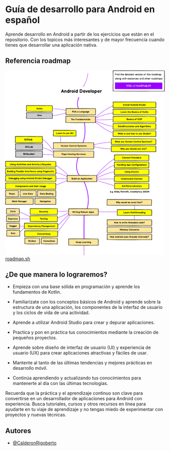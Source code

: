 # Guía de desarrollo para Android en español

Aprende desarrollo en Android a partir de los ejercicios que están en el repositorio. Con los topicos más interesantes y de mayor frecuencia cuando tienes que desarrollar una aplicación nativa.

## Referencia roadmap
![Imagen roadmap](https://raw.githubusercontent.com/CalderonRigoberto/guia-desarrollo-android/main/roadmap.png)
[roadmap.sh](https://roadmap.sh/android)


## ¿De que manera lo lograremos?

- Empieza con una base sólida en programación y aprende los fundamentos de Kotlin.

- Familiarízate con los conceptos básicos de Android y aprende sobre la estructura de una aplicación, los componentes de la interfaz de usuario y los ciclos de vida de una actividad.

- Aprende a utilizar Android Studio para crear y depurar aplicaciones.

- Practica y pon en práctica tus conocimientos mediante la creación de pequeños proyectos.

- Aprende sobre diseño de interfaz de usuario (UI) y experiencia de usuario (UX) para crear aplicaciones atractivas y fáciles de usar.

- Mantente al tanto de las últimas tendencias y mejores prácticas en desarrollo móvil.

- Continúa aprendiendo y actualizando tus conocimientos para mantenerte al día con las últimas tecnologías.

Recuerda que la práctica y el aprendizaje continuo son clave para convertirse en un desarrollador de aplicaciones para Android con experiencia. Busca tutoriales, cursos y otros recursos en línea para ayudarte en tu viaje de aprendizaje y no tengas miedo de experimentar con proyectos y nuevas técnicas.


## Autores

- [@CalderonRigoberto](https://github.com/CalderonRigoberto/)

